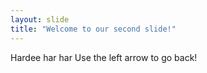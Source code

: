 ```yaml
---
layout: slide
title: "Welcome to our second slide!"
---
```

Hardee har har
Use the left arrow to go back!
